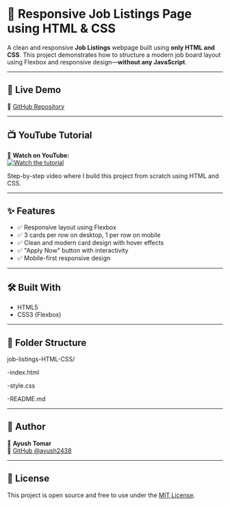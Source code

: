 # 💼 Responsive Job Listings Page using HTML & CSS

A clean and responsive **Job Listings** webpage built using **only HTML and CSS**. This project demonstrates how to structure a modern job board layout using Flexbox and responsive design—**without any JavaScript**.

---

## 🔗 Live Demo


📁 [GitHub Repository](https://github.com/ayush2438/job-listings-HTML-CSS)

---

## 📺 YouTube Tutorial

🎥 **Watch on YouTube:**  
[![Watch the tutorial](https://img.youtube.com/vi/axlWT8vyDMQ/0.jpg)](https://youtu.be/axlWT8vyDMQ)

Step-by-step video where I build this project from scratch using HTML and CSS.

---

## ✨ Features

- ✅ Responsive layout using Flexbox
- ✅ 3 cards per row on desktop, 1 per row on mobile
- ✅ Clean and modern card design with hover effects
- ✅ "Apply Now" button with interactivity
- ✅ Mobile-first responsive design

---

## 🛠️ Built With

- HTML5
- CSS3 (Flexbox)

---

## 📂 Folder Structure

job-listings-HTML-CSS/

-index.html

-style.css

-README.md

---

## 📌 Author

👤 **Ayush Tomar**  
🔗 [GitHub @ayush2438](https://github.com/ayush2438)

---

## 📜 License

This project is open source and free to use under the [MIT License](LICENSE).
